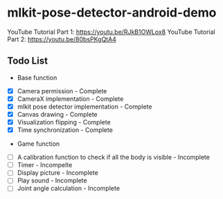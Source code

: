 # mlkit-pose-detector-android-demo

YouTube Tutorial Part 1: https://youtu.be/RJkB1OWLox8
YouTube Tutorial Part 2: https://youtu.be/80bsPKgQtA4


## Todo List
* Base function
- [x] Camera permission - Complete
- [x] CameraX implementation - Complete
- [x] mlkit pose detector implementation - Complete
- [x] Canvas drawing - Complete
- [x] Visualization flipping - Complete
- [x] Time synchronization - Complete

* Game function
- [ ] A calibration function to check if all the body is visible - Incomplete
- [ ] Timer - Incompelte
- [ ] Display picture - Incomplete
- [ ] Play sound - Incomplete
- [ ] Joint angle calculation - Incomplete
